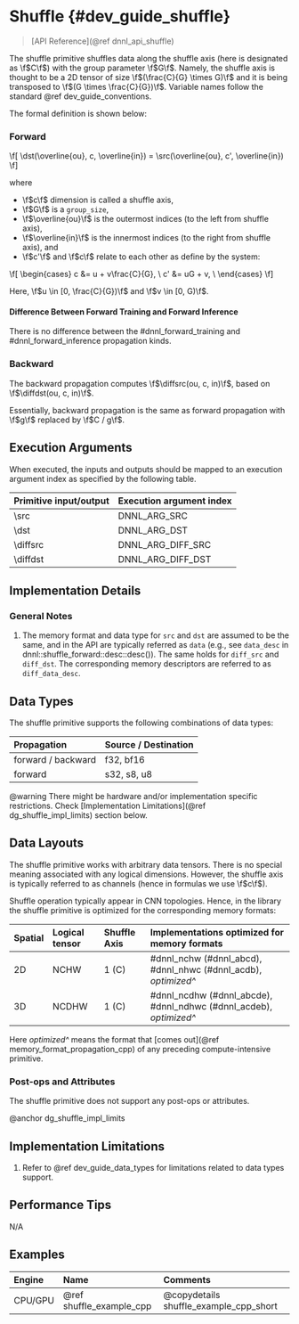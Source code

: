Shuffle {#dev_guide_shuffle}
============================

>
> [API Reference](@ref dnnl_api_shuffle)
>

The shuffle primitive shuffles data along the shuffle axis (here is designated
as \f$C\f$) with the group parameter \f$G\f$. Namely, the shuffle axis is
thought to be a 2D tensor of size \f$(\frac{C}{G} \times G)\f$ and it is being
transposed to \f$(G \times \frac{C}{G})\f$. Variable names follow the standard
@ref dev_guide_conventions.

The formal definition is shown below:

### Forward

\f[
    \dst(\overline{ou}, c, \overline{in}) =
    \src(\overline{ou}, c', \overline{in})
\f]

where

- \f$c\f$ dimension is called a shuffle axis,
- \f$G\f$ is a `group_size`,
- \f$\overline{ou}\f$ is the outermost indices (to the left from shuffle axis),
- \f$\overline{in}\f$ is the innermost indices (to the right from shuffle axis), and
- \f$c'\f$ and \f$c\f$ relate to each other as define by the system:

\f[
    \begin{cases}
        c  &= u + v\frac{C}{G}, \\
        c' &= uG + v, \\
    \end{cases}
\f]

Here, \f$u \in [0, \frac{C}{G})\f$ and \f$v \in [0, G)\f$.

#### Difference Between Forward Training and Forward Inference

There is no difference between the #dnnl_forward_training
and #dnnl_forward_inference propagation kinds.

### Backward

The backward propagation computes
\f$\diffsrc(ou, c, in)\f$,
based on
\f$\diffdst(ou, c, in)\f$.

Essentially, backward propagation is the same as forward propagation with
\f$g\f$ replaced by \f$C / g\f$.

## Execution Arguments
When executed, the inputs and outputs should be mapped to an execution
argument index as specified by the following table.

| Primitive input/output | Execution argument index |
| ---                    | ---                      |
| \src                   | DNNL_ARG_SRC             |
| \dst                   | DNNL_ARG_DST             |
| \diffsrc               | DNNL_ARG_DIFF_SRC        |
| \diffdst               | DNNL_ARG_DIFF_DST        |

## Implementation Details

### General Notes

1. The memory format and data type for `src` and `dst` are assumed to be the
   same, and in the API are typically referred as `data` (e.g., see `data_desc`
   in dnnl::shuffle_forward::desc::desc()). The same holds for
   `diff_src` and `diff_dst`. The corresponding memory descriptors are referred
   to as `diff_data_desc`.

## Data Types

The shuffle primitive supports the following combinations of data types:

| Propagation        | Source / Destination
| :--                | :--
| forward / backward | f32, bf16
| forward            | s32, s8, u8

@warning
    There might be hardware and/or implementation specific restrictions.
    Check [Implementation Limitations](@ref dg_shuffle_impl_limits) section
    below.

## Data Layouts

The shuffle primitive works with arbitrary data tensors. There is no special
meaning associated with any logical dimensions. However, the shuffle axis is
typically referred to as channels (hence in formulas we use \f$c\f$).

Shuffle operation typically appear in CNN topologies. Hence, in the library the
shuffle primitive is optimized for the corresponding memory formats:

| Spatial | Logical tensor | Shuffle Axis | Implementations optimized for memory formats                       |
| :--     | :--            | :--          | :--                                                                |
| 2D      | NCHW           | 1 (C)        | #dnnl_nchw (#dnnl_abcd), #dnnl_nhwc (#dnnl_acdb), *optimized^*     |
| 3D      | NCDHW          | 1 (C)        | #dnnl_ncdhw (#dnnl_abcde), #dnnl_ndhwc (#dnnl_acdeb), *optimized^* |

Here *optimized^* means the format that
[comes out](@ref memory_format_propagation_cpp)
of any preceding compute-intensive primitive.

### Post-ops and Attributes

The shuffle primitive does not support any post-ops or attributes.


@anchor dg_shuffle_impl_limits
## Implementation Limitations

1. Refer to @ref dev_guide_data_types for limitations related to data types
   support.


## Performance Tips

N/A

## Examples

| Engine  | Name                     | Comments
| :--     | :--                      | :--
| CPU/GPU | @ref shuffle_example_cpp | @copydetails shuffle_example_cpp_short
